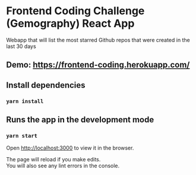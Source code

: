 # Frontend Coding Challenge (Gemography) React App

Webapp that will list the most starred Github repos that were created in the last 30 days

## Demo: https://frontend-coding.herokuapp.com/

## Install dependencies

### `yarn install`

## Runs the app in the development mode

### `yarn start`
Open [http://localhost:3000](http://localhost:3000) to view it in the browser.

The page will reload if you make edits.\
You will also see any lint errors in the console.
